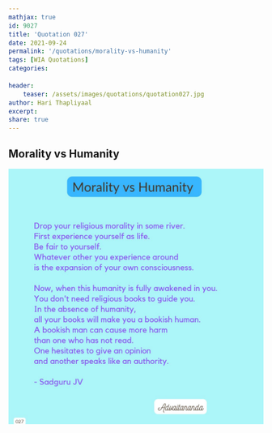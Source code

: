 ```yaml
---
mathjax: true
id: 9027
title: 'Quotation 027'
date: 2021-09-24
permalink: '/quotations/morality-vs-humanity'
tags: [WIA Quotations] 
categories: 

header:
    teaser: /assets/images/quotations/quotation027.jpg
author: Hari Thapliyaal 
excerpt:
share: true 
---
```


## Morality vs Humanity

![Morality vs Humanity](/assets/images/quotations/quotation027.jpg)
